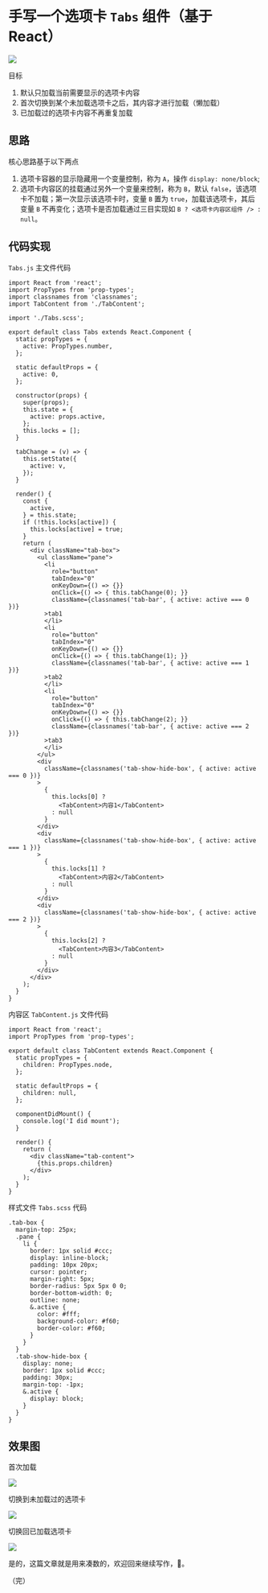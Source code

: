 # 手写一个选项卡 `Tabs` 组件（基于 React）

![](http://www.iseeit.cn/wp-content/uploads/2019/10/20191015164451-0.jpg)

目标
1. 默认只加载当前需要显示的选项卡内容
2. 首次切换到某个未加载选项卡之后，其内容才进行加载（懒加载）
3. 已加载过的选项卡内容不再重复加载

## 思路

核心思路基于以下两点
1. 选项卡容器的显示隐藏用一个变量控制，称为 `A`，操作 `display: none/block`;
2. 选项卡内容区的挂载通过另外一个变量来控制，称为 `B`，默认 `false`，该选项卡不加载；第一次显示该选项卡时，变量 `B` 置为 `true`，加载该选项卡，其后变量 `B` 不再变化；选项卡是否加载通过三目实现如 `B ? <选项卡内容区组件 /> : null`。

## 代码实现

`Tabs.js` 主文件代码

```
import React from 'react';
import PropTypes from 'prop-types';
import classnames from 'classnames';
import TabContent from './TabContent';

import './Tabs.scss';

export default class Tabs extends React.Component {
  static propTypes = {
    active: PropTypes.number,
  };

  static defaultProps = {
    active: 0,
  };

  constructor(props) {
    super(props);
    this.state = {
      active: props.active,
    };
    this.locks = [];
  }

  tabChange = (v) => {
    this.setState({
      active: v,
    });
  }

  render() {
    const {
      active,
    } = this.state;
    if (!this.locks[active]) {
      this.locks[active] = true;
    }
    return (
      <div className="tab-box">
        <ul className="pane">
          <li
            role="button"
            tabIndex="0"
            onKeyDown={() => {}}
            onClick={() => { this.tabChange(0); }}
            className={classnames('tab-bar', { active: active === 0 })}
          >tab1
          </li>
          <li
            role="button"
            tabIndex="0"
            onKeyDown={() => {}}
            onClick={() => { this.tabChange(1); }}
            className={classnames('tab-bar', { active: active === 1 })}
          >tab2
          </li>
          <li
            role="button"
            tabIndex="0"
            onKeyDown={() => {}}
            onClick={() => { this.tabChange(2); }}
            className={classnames('tab-bar', { active: active === 2 })}
          >tab3
          </li>
        </ul>
        <div
          className={classnames('tab-show-hide-box', { active: active === 0 })}
        >
          {
            this.locks[0] ?
              <TabContent>内容1</TabContent>
            : null
          }
        </div>
        <div
          className={classnames('tab-show-hide-box', { active: active === 1 })}
        >
          {
            this.locks[1] ?
              <TabContent>内容2</TabContent>
            : null
          }
        </div>
        <div
          className={classnames('tab-show-hide-box', { active: active === 2 })}
        >
          {
            this.locks[2] ?
              <TabContent>内容3</TabContent>
            : null
          }
        </div>
      </div>
    );
  }
}
```

内容区 `TabContent.js` 文件代码

```
import React from 'react';
import PropTypes from 'prop-types';

export default class TabContent extends React.Component {
  static propTypes = {
    children: PropTypes.node,
  };

  static defaultProps = {
    children: null,
  };

  componentDidMount() {
    console.log('I did mount');
  }

  render() {
    return (
      <div className="tab-content">
        {this.props.children}
      </div>
    );
  }
}
```

样式文件 `Tabs.scss` 代码

```
.tab-box {
  margin-top: 25px;
  .pane {
    li {
      border: 1px solid #ccc;
      display: inline-block;
      padding: 10px 20px;
      cursor: pointer;
      margin-right: 5px;
      border-radius: 5px 5px 0 0;
      border-bottom-width: 0;
      outline: none;
      &.active {
        color: #fff;
        background-color: #f60;
        border-color: #f60;
      }
    }
  }
  .tab-show-hide-box {
    display: none;
    border: 1px solid #ccc;
    padding: 30px;
    margin-top: -1px;
    &.active {
      display: block;
    }
  }
}
```

## 效果图

首次加载

![](http://www.iseeit.cn/wp-content/uploads/2019/10/20191015164115-1.jpg)

切换到未加载过的选项卡

![](http://www.iseeit.cn/wp-content/uploads/2019/10/20191015164210-2.jpg)

切换回已加载选项卡

![](http://www.iseeit.cn/wp-content/uploads/2019/10/20191015164248-3.jpg)

是的，这篇文章就是用来凑数的，欢迎回来继续写作，👻。

（完）

